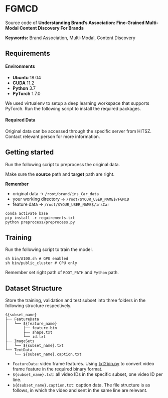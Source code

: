 # FGMCD

Source code of **Understanding Brand’s Association: Fine-Grained Multi-Modal Content Discovery For Brands**

**Keywords:** Brand Association, Multi-Modal, Content Discovery

## Requirements

#### Environments

* **Ubuntu** 18.04
* **CUDA** 11.2
* **Python** 3.7
* **PyTorch** 1.7.0

We used virtualenv to setup a deep learning workspace that supports PyTorch.
Run the following script to install the required packages.

#### Required Data

Original data can be accessed through the specific server from HITSZ.
Contact relevant person for more information.

## Getting started

Run the following script to preprocess the original data.

Make sure the **source** path and **target** path are right.

**Remember**

- original data -> `/root/brand/ins_Car_data`
- your working directory -> `/root/$YOUR_USER_NAME$/FGMCD`
- feature data -> `/root/$YOUR_USER_NAME$/insCar`

```shell
conda activate base
pip install -r requirements.txt
python preprocess/preprocess.py
```

## Training

Run the following script to train the model.

```shell
sh bin/A100.sh # GPU enabled
sh bin/public_cluster # CPU only
```

Remember set right path of `ROOT_PATH` and `Python` path.

## Dataset Structure

Store the training, validation and test subset into three folders in the following structure respectively.

```shell
${subset_name}
├── FeatureData
│   └── ${feature_name}
│       ├── feature.bin
│       ├── shape.txt
│       └── id.txt
├── ImageSets
│   └── ${subset_name}.txt
└── TextData
    └── ${subset_name}.caption.txt

```

* `FeatureData`: video frame features.
  Using [txt2bin.py](https://github.com/danieljf24/simpleknn/blob/master/txt2bin.py) to convert video frame feature in
  the required binary format.
* `${subset_name}.txt`: all video IDs in the specific subset, one video ID per line.
* `${dsubset_name}.caption.txt`: caption data. The file structure is as follows, in which the video and sent in the same
  line are relevant.
